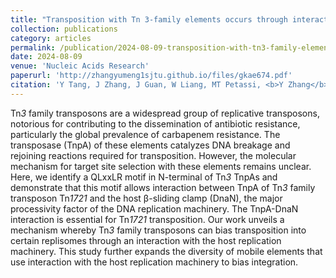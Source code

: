 ```yaml
---
title: "Transposition with Tn 3-family elements occurs through interaction with the host β-sliding clamp processivity factor"
collection: publications
category: articles
permalink: /publication/2024-08-09-transposition-with-tn3-family-elements
date: 2024-08-09
venue: 'Nucleic Acids Research'
paperurl: 'http://zhangyumeng1sjtu.github.io/files/gkae674.pdf'
citation: 'Y Tang, J Zhang, J Guan, W Liang, MT Petassi, <b>Y Zhang</b>, X Jiang, M Wang, W Wu, HY Ou & JE Peters. (2024) Transposition with Tn 3-family elements occurs through interaction with the host β-sliding clamp processivity factor. <i>Nucleic Acids Research</i>, 52(17), 10416-10430.'
---
```

Tn*3* family transposons are a widespread group of replicative transposons, notorious for contributing to the dissemination of antibiotic resistance, particularly the global prevalence of carbapenem resistance. The transposase (TnpA) of these elements catalyzes DNA breakage and rejoining reactions required for transposition. However, the molecular mechanism for target site selection with these elements remains unclear. Here, we identify a QLxxLR motif in N-terminal of Tn*3* TnpAs and demonstrate that this motif allows interaction between TnpA of Tn*3* family transposon Tn*1721* and the host β-sliding clamp (DnaN), the major processivity factor of the DNA replication machinery. The TnpA-DnaN interaction is essential for Tn*1721* transposition. Our work unveils a mechanism whereby Tn*3* family transposons can bias transposition into certain replisomes through an interaction with the host replication machinery. This study further expands the diversity of mobile elements that use interaction with the host replication machinery to bias integration.
